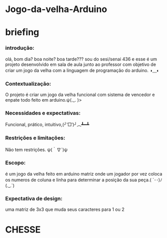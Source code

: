 # Jogo-da-velha-Arduino

# briefing

### introdução:
olá, bom dia? boa noite? boa tarde???  sou do sesi/senai 436 e esse é um projeto desenvolvido em sala de aula  junto ao professor com objetivo de criar um jogo da velha com a linguagem de programação do arduino. ◑﹏◐

### Contextualização:
O projeto é criar um jogo da velha funcional com sistema de vencedor e enpate todo feito em arduino.ψ(._. )>


### Necessidades e expectativas:
Funcional, prático, intuitivo,(╯‵□′)╯︵┻━┻


### Restrições e limitações:
Não tem restrições. ψ(｀∇´)ψ


### Escopo:
é um jogo da velha feito em arduino matriz onde um jogador por vez coloca os numeros de coluna e linha para determinar a posição da sua peça.( ´･･)ﾉ(._.`)


### Expectativa de design:
uma matriz de 3x3 que muda seus caracteres para 1 ou 2 


# CHESSE





